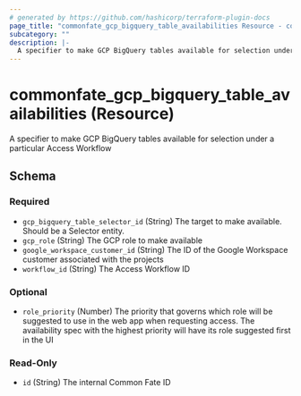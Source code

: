 ```yaml
---
# generated by https://github.com/hashicorp/terraform-plugin-docs
page_title: "commonfate_gcp_bigquery_table_availabilities Resource - commonfate"
subcategory: ""
description: |-
  A specifier to make GCP BigQuery tables available for selection under a particular Access Workflow
---
```


# commonfate_gcp_bigquery_table_availabilities (Resource)

A specifier to make GCP BigQuery tables available for selection under a particular Access Workflow



<!-- schema generated by tfplugindocs -->
## Schema

### Required

- `gcp_bigquery_table_selector_id` (String) The target to make available. Should be a Selector entity.
- `gcp_role` (String) The GCP role to make available
- `google_workspace_customer_id` (String) The ID of the Google Workspace customer associated with the projects
- `workflow_id` (String) The Access Workflow ID

### Optional

- `role_priority` (Number) The priority that governs which role will be suggested to use in the web app when requesting access. The availability spec with the highest priority will have its role suggested first in the UI

### Read-Only

- `id` (String) The internal Common Fate ID


